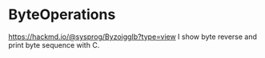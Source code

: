 # ByteOperations
https://hackmd.io/@sysprog/ByzoiggIb?type=view
I show byte reverse and print byte sequence with C.
